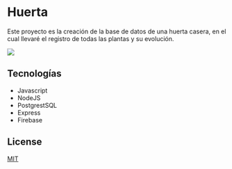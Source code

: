 # Huerta

Este proyecto es la creación de la base de datos de una huerta casera, en el
cual llevaré el registro de todas las plantas y su evolución.

![](https://infoagro.com.ar/wp-content/uploads/2018/09/Huerta.png)

## Tecnologías

- Javascript
- NodeJS
- PostgrestSQL
- Express
- Firebase

## License

[MIT](https://opensource.org/licenses/MIT)
